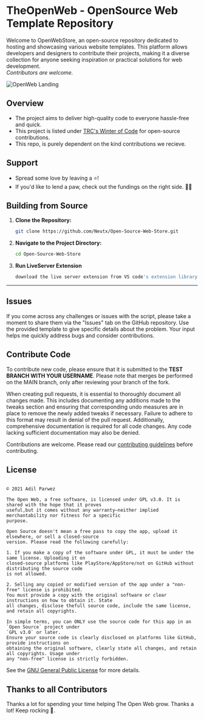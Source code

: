 # TheOpenWeb -  OpenSource Web Template Repository
Welcome to OpenWebStore, an open-source repository dedicated to hosting and showcasing various website templates. This platform allows developers and designers to contribute their projects, making it a diverse collection for anyone seeking inspiration or practical solutions for web development. <br> *Contributors are welcome.* 

![OpenWeb Landing](https://github.com/Neutx/Open-Source-Web-Store/blob/main/assets/images/OpenWeb.jpg)


## Overview

- The project aims to deliver high-quality code to everyone hassle-free and quick.
- This project is listed under [TRC's Winter of Code](https://hack2skill.com/hack/trcvitcwoc) for open-source contributions.
- This repo, is purely dependent on the kind contributions we recieve.


## Support
- Spread some love by leaving a ⭐️!
- If you'd like to lend a paw, check out the fundings on the right side. 🌟🐾


## Building from Source

1. **Clone the Repository:**
   ```bash
   git clone https://github.com/Neutx/Open-Source-Web-Store.git
   ```

2. **Navigate to the Project Directory:**
   ```bash
   cd Open-Source-Web-Store
   ```

3. **Run LiveServer Extension**
   ```bash
   download the live server extension from VS code's extension library
   ```

---

## Issues

If you come across any challenges or issues with the script, please take a moment to share them via the "Issues" tab on the GitHub repository. Use the provided template to give specific details about the problem. Your input helps me quickly address bugs and consider contributions.

## Contribute Code

To contribute new code, please ensure that it is submitted to the **TEST BRANCH WITH YOUR USERNAME**. Please note that merges be performed on the MAIN branch, only after reviewing your branch of the fork.

When creating pull requests, it is essential to thoroughly document all changes made. This includes documenting any additions made to the tweaks section and ensuring that corresponding undo measures are in place to remove the newly added tweaks if necessary. Failure to adhere to this format may result in denial of the pull request. Additionally, comprehensive documentation is required for all code changes. Any code lacking sufficient documentation may also be denied.

Contributions are welcome. Please read our [contributing guidelines](https://github.com/Neutx/Open-Source-Web-Store/blob/main/Contributing.md) before contributing.

## License

```

© 2021 Adil Parwez

The Open Web, a free software, is licensed under GPL v3.0. It is shared with the hope that it proves
useful,but it comes without any warranty—neither implied merchantability nor fitness for a specific
purpose.
```
```
Open Source doesn't mean a free pass to copy the app, upload it elsewhere, or sell a closed-source
version. Please read the following carefully:

1. If you make a copy of the software under GPL, it must be under the same license. Uploading it on
closed-source platforms like PlayStore/AppStore/not on GitHub without distributing the source code
is not allowed.
  
2. Selling any copied or modified version of the app under a "non-free" license is prohibited.
You must provide a copy with the original software or clear instructions on how to obtain it. State
all changes, disclose thefull source code, include the same license, and retain all copyrights.

```
```
In simple terms, you can ONLY use the source code for this app in an `Open Source` project under
`GPL v3.0` or later.
Ensure your source code is clearly disclosed on platforms like GitHub, provide instructions on
obtaining the original software, clearly state all changes, and retain all copyrights. Usage under
any "non-free" license is strictly forbidden.

```
See the [GNU General Public License](https://github.com/Neutx/Open-Source-Web-Store/blob/main/LICENSE) for more details.


## Thanks to all Contributors
Thanks a lot for spending your time helping The Open Web grow. Thanks a lot! Keep rocking 🍻.

